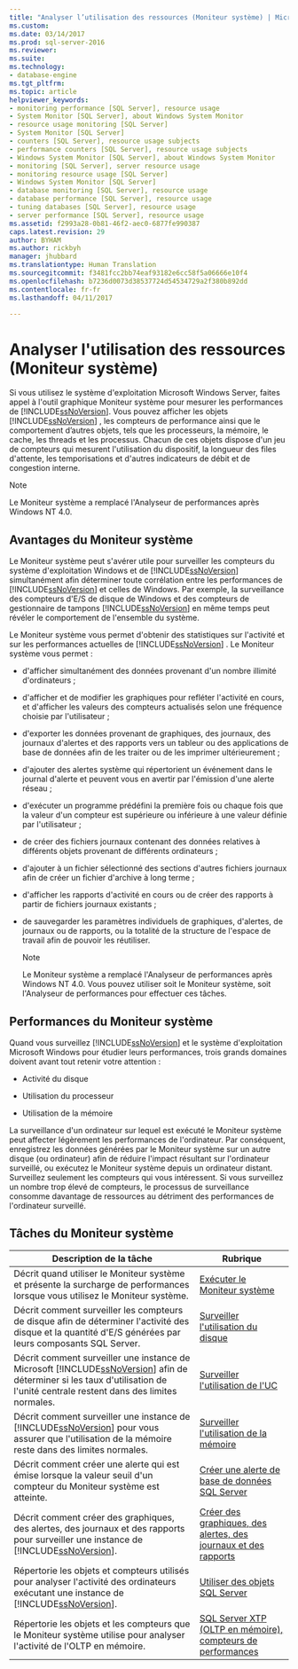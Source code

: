 ```yaml
---
title: "Analyser l’utilisation des ressources (Moniteur système) | Microsoft Docs"
ms.custom: 
ms.date: 03/14/2017
ms.prod: sql-server-2016
ms.reviewer: 
ms.suite: 
ms.technology:
- database-engine
ms.tgt_pltfrm: 
ms.topic: article
helpviewer_keywords:
- monitoring performance [SQL Server], resource usage
- System Monitor [SQL Server], about Windows System Monitor
- resource usage monitoring [SQL Server]
- System Monitor [SQL Server]
- counters [SQL Server], resource usage subjects
- performance counters [SQL Server], resource usage subjects
- Windows System Monitor [SQL Server], about Windows System Monitor
- monitoring [SQL Server], server resource usage
- monitoring resource usage [SQL Server]
- Windows System Monitor [SQL Server]
- database monitoring [SQL Server], resource usage
- database performance [SQL Server], resource usage
- tuning databases [SQL Server], resource usage
- server performance [SQL Server], resource usage
ms.assetid: f2993a28-0b81-46f2-aec0-6877fe990387
caps.latest.revision: 29
author: BYHAM
ms.author: rickbyh
manager: jhubbard
ms.translationtype: Human Translation
ms.sourcegitcommit: f3481fcc2bb74eaf93182e6cc58f5a06666e10f4
ms.openlocfilehash: b7236d0073d38537724d54534729a2f380b892dd
ms.contentlocale: fr-fr
ms.lasthandoff: 04/11/2017

---
```

# <a name="monitor-resource-usage-system-monitor"></a>Analyser l'utilisation des ressources (Moniteur système)
  Si vous utilisez le système d'exploitation Microsoft Windows Server, faites appel à l'outil graphique Moniteur système pour mesurer les performances de [!INCLUDE[ssNoVersion](../../includes/ssnoversion-md.md)]. Vous pouvez afficher les objets [!INCLUDE[ssNoVersion](../../includes/ssnoversion-md.md)] , les compteurs de performance ainsi que le comportement d’autres objets, tels que les processeurs, la mémoire, le cache, les threads et les processus. Chacun de ces objets dispose d'un jeu de compteurs qui mesurent l'utilisation du dispositif, la longueur des files d'attente, les temporisations et d'autres indicateurs de débit et de congestion interne.  
  
> [!NOTE]  
>  Le Moniteur système a remplacé l'Analyseur de performances après Windows NT 4.0.  
  
## <a name="benefits-of-system-monitor"></a>Avantages du Moniteur système  
 Le Moniteur système peut s'avérer utile pour surveiller les compteurs du système d'exploitation Windows et de [!INCLUDE[ssNoVersion](../../includes/ssnoversion-md.md)] simultanément afin déterminer toute corrélation entre les performances de [!INCLUDE[ssNoVersion](../../includes/ssnoversion-md.md)] et celles de Windows. Par exemple, la surveillance des compteurs d'E/S de disque de Windows et des compteurs de gestionnaire de tampons [!INCLUDE[ssNoVersion](../../includes/ssnoversion-md.md)] en même temps peut révéler le comportement de l'ensemble du système.  
  
 Le Moniteur système vous permet d'obtenir des statistiques sur l'activité et sur les performances actuelles de [!INCLUDE[ssNoVersion](../../includes/ssnoversion-md.md)] . Le Moniteur système vous permet :  
  
-   d'afficher simultanément des données provenant d'un nombre illimité d'ordinateurs ;  
  
-   d'afficher et de modifier les graphiques pour refléter l'activité en cours, et d'afficher les valeurs des compteurs actualisés selon une fréquence choisie par l'utilisateur ;  
  
-   d'exporter les données provenant de graphiques, des journaux, des journaux d'alertes et des rapports vers un tableur ou des applications de base de données afin de les traiter ou de les imprimer ultérieurement ;  
  
-   d'ajouter des alertes système qui répertorient un événement dans le journal d'alerte et peuvent vous en avertir par l'émission d'une alerte réseau ;  
  
-   d'exécuter un programme prédéfini la première fois ou chaque fois que la valeur d'un compteur est supérieure ou inférieure à une valeur définie par l'utilisateur ;  
  
-   de créer des fichiers journaux contenant des données relatives à différents objets provenant de différents ordinateurs ;  
  
-   d'ajouter à un fichier sélectionné des sections d'autres fichiers journaux afin de créer un fichier d'archive à long terme ;  
  
-   d'afficher les rapports d'activité en cours ou de créer des rapports à partir de fichiers journaux existants ;  
  
-   de sauvegarder les paramètres individuels de graphiques, d'alertes, de journaux ou de rapports, ou la totalité de la structure de l'espace de travail afin de pouvoir les réutiliser.  
  
    > [!NOTE]  
    >  Le Moniteur système a remplacé l'Analyseur de performances après Windows NT 4.0. Vous pouvez utiliser soit le Moniteur système, soit l'Analyseur de performances pour effectuer ces tâches.  
  
## <a name="system-monitor-performance"></a>Performances du Moniteur système  
 Quand vous surveillez [!INCLUDE[ssNoVersion](../../includes/ssnoversion-md.md)] et le système d'exploitation Microsoft Windows pour étudier leurs performances, trois grands domaines doivent avant tout retenir votre attention :  
  
-   Activité du disque  
  
-   Utilisation du processeur  
  
-   Utilisation de la mémoire  
  
 La surveillance d'un ordinateur sur lequel est exécuté le Moniteur système peut affecter légèrement les performances de l'ordinateur. Par conséquent, enregistrez les données générées par le Moniteur système sur un autre disque (ou ordinateur) afin de réduire l'impact résultant sur l'ordinateur surveillé, ou exécutez le Moniteur système depuis un ordinateur distant. Surveillez seulement les compteurs qui vous intéressent. Si vous surveillez un nombre trop élevé de compteurs, le processus de surveillance consomme davantage de ressources au détriment des performances de l'ordinateur surveillé.  
  
## <a name="system-monitor-tasks"></a>Tâches du Moniteur système  
  
|Description de la tâche|Rubrique|  
|----------------------|-----------|  
|Décrit quand utiliser le Moniteur système et présente la surcharge de performances lorsque vous utilisez le Moniteur système.|[Exécuter le Moniteur système](../../relational-databases/performance-monitor/run-system-monitor.md)|  
|Décrit comment surveiller les compteurs de disque afin de déterminer l'activité des disque et la quantité d'E/S générées par leurs composants SQL Server.|[Surveiller l'utilisation du disque](../../relational-databases/performance-monitor/monitor-disk-usage.md)|  
|Décrit comment surveiller une instance de Microsoft [!INCLUDE[ssNoVersion](../../includes/ssnoversion-md.md)] afin de déterminer si les taux d'utilisation de l'unité centrale restent dans des limites normales.|[Surveiller l'utilisation de l'UC](../../relational-databases/performance-monitor/monitor-cpu-usage.md)|  
|Décrit comment surveiller une instance de [!INCLUDE[ssNoVersion](../../includes/ssnoversion-md.md)] pour vous assurer que l'utilisation de la mémoire reste dans des limites normales.|[Surveiller l'utilisation de la mémoire](../../relational-databases/performance-monitor/monitor-memory-usage.md)|  
|Décrit comment créer une alerte qui est émise lorsque la valeur seuil d'un compteur du Moniteur système est atteinte.|[Créer une alerte de base de données SQL Server](../../relational-databases/performance-monitor/create-a-sql-server-database-alert.md)|  
|Décrit comment créer des graphiques, des alertes, des journaux et des rapports pour surveiller une instance de [!INCLUDE[ssNoVersion](../../includes/ssnoversion-md.md)].|[Créer des graphiques, des alertes, des journaux et des rapports](../../relational-databases/performance-monitor/create-charts-alerts-logs-and-reports.md)|  
|Répertorie les objets et compteurs utilisés pour analyser l'activité des ordinateurs exécutant une instance de [!INCLUDE[ssNoVersion](../../includes/ssnoversion-md.md)].|[Utiliser des objets SQL Server](../../relational-databases/performance-monitor/use-sql-server-objects.md)|  
|Répertorie les objets et les compteurs que le Moniteur système utilise pour analyser l'activité de l'OLTP en mémoire.|[SQL Server XTP &#40;OLTP en mémoire&#41;, compteurs de performances](../../relational-databases/performance-monitor/sql-server-xtp-in-memory-oltp-performance-counters.md)|  
  
  
